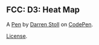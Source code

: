FCC: D3: Heat Map
-----------------


A [Pen](https://codepen.io/dstollbyu/pen/OJypxdm) by [Darren Stoll](https://codepen.io/dstollbyu) on [CodePen](https://codepen.io).

[License](https://codepen.io/dstollbyu/pen/OJypxdm/license).